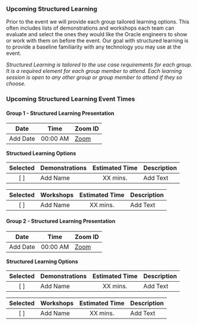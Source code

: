 ### Upcoming Structured Learning

Prior to the event we will provide each group tailored learning options. This often includes lists of demonstrations and workshops each team can evaluate and select the ones they would like the Oracle engineers to show or work with them on before the event. Our goal with structured learning is to provide a baseline familiarity with any technology you may use at the event.

_Structured Learning is tailored to the use case requirements for each group. It is a required element for each group member to attend. Each learning session is open to any other group or group member to attend if they so choose._

### Upcoming Structured Learning Event Times  

#### Group 1 - <add use case name> Structured Learning Presentation

| Date         | Time      | Zoom ID         |
|---           |---        |---              |
| Add Date     | 00:00 AM  | [Zoom](https://oracle.zoom.us/my/frank.baber?pwd=M09zSC9POTBDQWFJUW42NWUrTUN4Zz09) |

**Structued Learning Options**

| Selected   | Demonstrations         | Estimated Time      | Description           |
|:--:        |:---                    |:---:                |:---                   |
| [ ]        | Add Name               | XX mins.            | Add Text              |


| Selected   | Workshops              | Estimated Time      | Description           |
|:--:        |:---                    |:---:                |:---                   |
| [ ]        | Add Name               | XX mins.            | Add Text              |

#### Group 2 - <add use case name> Structured Learning Presentation

| Date         | Time      | Zoom ID         |
|---           |---        |---              |
| Add Date     | 00:00 AM  | [Zoom](https://oracle.zoom.us/my/frank.baber?pwd=M09zSC9POTBDQWFJUW42NWUrTUN4Zz09) |

**Structured Learning Options**

| Selected   | Demonstrations         | Estimated Time      | Description           |
|:--:        |:---                    |:---:                |:---                   |
| [ ]        | Add Name               | XX mins.            | Add Text              |


| Selected   | Workshops              | Estimated Time      | Description           |
|:--:        |:---                    |:---:                |:---                   |
| [ ]        | Add Name               | XX mins.            | Add Text              |
